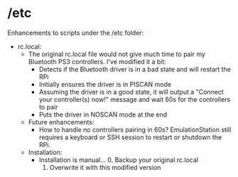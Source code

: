 # /etc

Enhancements to scripts under the /etc folder:

- rc.local:
    - The original rc.local file would not give much time to pair my Bluetooth PS3 controllers. I've modified it a bit:
        - Detects if the Bluetooth driver is in a bad state and will restart the RPi
        - Initially ensures the driver is in PISCAN mode
        - Assuming the driver is in a good state, it will output a "Connect your controller(s) now!" message and wait 60s for the controllers to pair
        - Puts the driver in NOSCAN mode at the end
    - Future enhancements:
        - How to handle no controllers pairing in 60s? EmulationStation still requires a keyboard or SSH session to restart or shutdown the RPi.
    - Installation:
        - Installation is manual...
            0. Backup your original rc.local
            1. Overwrite it with this modified version
